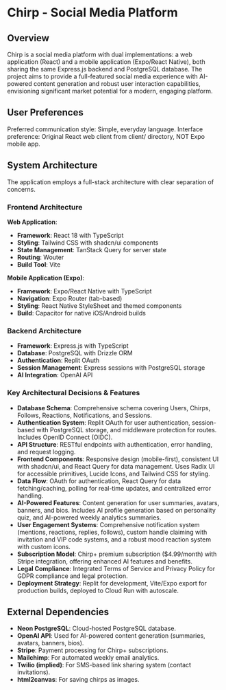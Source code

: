 # Chirp - Social Media Platform

## Overview

Chirp is a social media platform with dual implementations: a web application (React) and a mobile application (Expo/React Native), both sharing the same Express.js backend and PostgreSQL database. The project aims to provide a full-featured social media experience with AI-powered content generation and robust user interaction capabilities, envisioning significant market potential for a modern, engaging platform.

## User Preferences

Preferred communication style: Simple, everyday language.
Interface preference: Original React web client from client/ directory, NOT Expo mobile app.

## System Architecture

The application employs a full-stack architecture with clear separation of concerns.

### Frontend Architecture
**Web Application**:
- **Framework**: React 18 with TypeScript
- **Styling**: Tailwind CSS with shadcn/ui components
- **State Management**: TanStack Query for server state
- **Routing**: Wouter
- **Build Tool**: Vite

**Mobile Application (Expo)**:
- **Framework**: Expo/React Native with TypeScript
- **Navigation**: Expo Router (tab-based)
- **Styling**: React Native StyleSheet and themed components
- **Build**: Capacitor for native iOS/Android builds

### Backend Architecture
- **Framework**: Express.js with TypeScript
- **Database**: PostgreSQL with Drizzle ORM
- **Authentication**: Replit OAuth
- **Session Management**: Express sessions with PostgreSQL storage
- **AI Integration**: OpenAI API

### Key Architectural Decisions & Features
- **Database Schema**: Comprehensive schema covering Users, Chirps, Follows, Reactions, Notifications, and Sessions.
- **Authentication System**: Replit OAuth for user authentication, session-based with PostgreSQL storage, and middleware protection for routes. Includes OpenID Connect (OIDC).
- **API Structure**: RESTful endpoints with authentication, error handling, and request logging.
- **Frontend Components**: Responsive design (mobile-first), consistent UI with shadcn/ui, and React Query for data management. Uses Radix UI for accessible primitives, Lucide Icons, and Tailwind CSS for styling.
- **Data Flow**: OAuth for authentication, React Query for data fetching/caching, polling for real-time updates, and centralized error handling.
- **AI-Powered Features**: Content generation for user summaries, avatars, banners, and bios. Includes AI profile generation based on personality quiz, and AI-powered weekly analytics summaries.
- **User Engagement Systems**: Comprehensive notification system (mentions, reactions, replies, follows), custom handle claiming with invitation and VIP code systems, and a robust mood reaction system with custom icons.
- **Subscription Model**: Chirp+ premium subscription ($4.99/month) with Stripe integration, offering enhanced AI features and benefits.
- **Legal Compliance**: Integrated Terms of Service and Privacy Policy for GDPR compliance and legal protection.
- **Deployment Strategy**: Replit for development, Vite/Expo export for production builds, deployed to Cloud Run with autoscale.

## External Dependencies

- **Neon PostgreSQL**: Cloud-hosted PostgreSQL database.
- **OpenAI API**: Used for AI-powered content generation (summaries, avatars, banners, bios).
- **Stripe**: Payment processing for Chirp+ subscriptions.
- **Mailchimp**: For automated weekly email analytics.
- **Twilio (implied)**: For SMS-based link sharing system (contact invitations).
- **html2canvas**: For saving chirps as images.